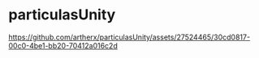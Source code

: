 # particulasUnity
 


https://github.com/artherx/particulasUnity/assets/27524465/30cd0817-00c0-4be1-bb20-70412a016c2d

